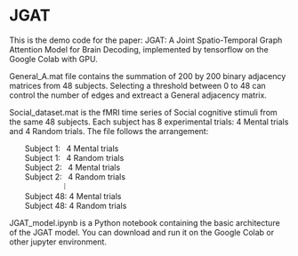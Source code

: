 # JGAT
This is the demo code for the paper: JGAT: A Joint Spatio-Temporal Graph Attention Model for Brain Decoding, implemented by tensorflow on the Google Colab with GPU.

General_A.mat file contains the summation of 200 by 200 binary adjacency matrices from 48 subjects. Selecting a threshold between 0 to 48 can control the number of edges and extreact a General adjacency matrix.

Social_dataset.mat is the fMRI time series of Social cognitive stimuli from the same 48 subjects. Each subject has 8 experimental trials: 4 Mental trials and 4 Random trials. The file follows the arrangement:

&emsp;&emsp;Subject 1:&ensp; 4 Mental trials  
&emsp;&emsp;Subject 1:&ensp; 4 Random trials  
&emsp;&emsp;Subject 2:&ensp; 4 Mental trials  
&emsp;&emsp;Subject 2:&ensp; 4 Random trials  
&emsp;&emsp;&emsp;&emsp;&emsp;&emsp;&emsp;⦙  
&emsp;&emsp;Subject 48: 4 Mental trials  
&emsp;&emsp;Subject 48: 4 Random trials  


JGAT_model.ipynb is a Python notebook containing the basic architecture of the JGAT model. You can download and run it on the Google Colab or other jupyter environment.
